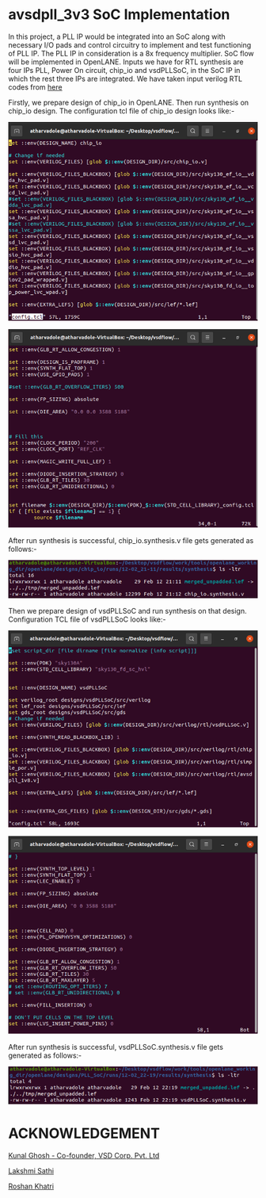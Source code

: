 # avsdpll_3v3 SoC Implementation

In this project, a PLL IP would be integrated into an SoC along with necessary I/O pads and control circuitry to implement and test functioning of PLL IP. The PLL IP in consideration is a 8x frequency multiplier. SoC flow will be implemented in OpenLANE. Inputs we have for RTL synthesis are four IPs PLL, Power On circuit, chip_io and vsdPLLSoC, in the SoC IP in which the rest three IPs are integrated. We have taken input verilog RTL codes from [here](https://github.com/rsnkhatri3/vsdPLLSoC/tree/main/openlane/src/verilog/rtl) 

Firstly, we prepare design of chip_io in OpenLANE. Then run synthesis on chip_io design. The configuration tcl file of chip_io design looks like:-

![alt text](https://github.com/Dole97/PLL-SoC-Implementation/blob/main/chipioconfig.tcl%201.PNG)

![alt text](https://github.com/Dole97/PLL-SoC-Implementation/blob/main/chipioconfig.tcl%202.PNG)

After run synthesis is successful, chip_io.synthesis.v file gets generated as follows:-

![alt text](https://github.com/Dole97/PLL-SoC-Implementation/blob/main/chipio%20synthesis%20file.PNG)

Then we prepare design of vsdPLLSoC and run synthesis on that design. Configuration TCL file of vsdPLLSoC looks like:-

![alt text](https://github.com/Dole97/PLL-SoC-Implementation/blob/main/pllsocconfig.tcl%201.PNG)

![alt text](https://github.com/Dole97/PLL-SoC-Implementation/blob/main/pllsocconfig.tcl%202.PNG)

After run synthesis is successful, vsdPLLSoC.synthesis.v file gets generated as follows:-

![alt text](https://github.com/Dole97/PLL-SoC-Implementation/blob/main/PLL%20SoC%20synthesis%20file.PNG)



# ACKNOWLEDGEMENT

[Kunal Ghosh - Co-founder, VSD Corp. Pvt. Ltd](https://github.com/kunalg123)

[Lakshmi Sathi](https://github.com/lakshmi-sathi)

[Roshan Khatri](https://github.com/rsnkhatri3)
